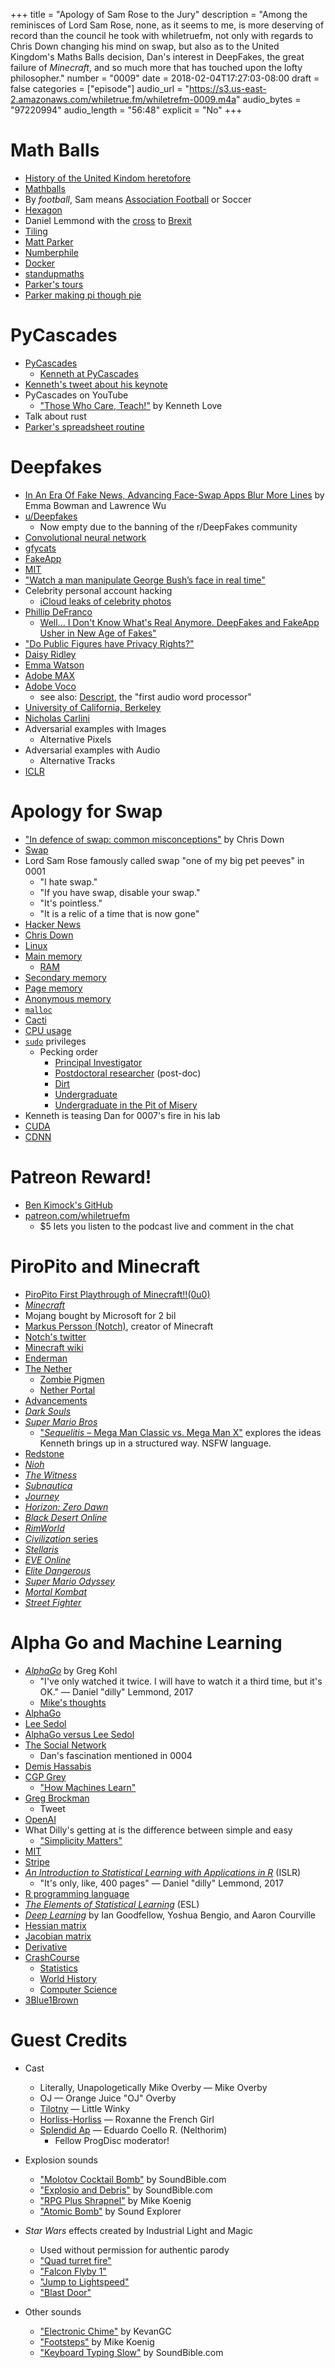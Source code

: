 +++
title = "Apology of Sam Rose to the Jury"
description = "Among the reminisces of Lord Sam Rose, none, as it seems to me,
is more deserving of record than the council he took with whiletruefm, not only
with regards to Chris Down changing his mind on swap, but also as to the United
Kingdom's Maths Balls decision, Dan's interest in DeepFakes, the great failure
of *Minecraft*, and so much more that has touched upon the lofty philosopher."
number = "0009"
date = 2018-02-04T17:27:03-08:00
draft = false
categories = ["episode"]
audio_url = "https://s3.us-east-2.amazonaws.com/whiletrue.fm/whiletrefm-0009.m4a"
audio_bytes = "97220994"
audio_length = "56:48"
explicit = "No"
+++

# Math Balls
* [History of the United Kindom heretofore](https://en.wikipedia.org/wiki/History_of_the_United_Kingdom)
* [Mathballs](https://petition.parliament.uk/petitions/202305)
* By *football*, Sam means [Association Football](https://en.wikipedia.org/wiki/Association_football) or Soccer
* [Hexagon](https://en.wikipedia.org/wiki/Hexagon)
* Daniel Lemmond with the [cross](https://en.wikipedia.org/wiki/Cross_(football)) to [Brexit](https://en.wikipedia.org/wiki/Brexit)
* [Tiling](https://en.wikipedia.org/wiki/Tessellation)
* [Matt Parker](http://standupmaths.com)
* [Numberphile](https://www.youtube.com/channel/UCoxcjq-8xIDTYp3uz647V5A)
* [Docker](https://www.docker.com)
* [standupmaths](https://www.youtube.com/channel/UCSju5G2aFaWMqn-_0YBtq5A)
* [Parker's tours](http://standupmaths.com/shows/)
* [Parker making pi though pie](https://www.youtube.com/watch?v=ZNiRzZ66YN0)

# PyCascades
* [PyCascades](https://www.pycascades.com)
  * [Kenneth at PyCascades](https://www.pycascades.com/talks/those-who-care-teach/)
* [Kenneth's tweet about his keynote](https://twitter.com/kennethlove/status/955835708115058688)
* PyCascades on YouTube
  * ["Those Who Care, Teach!"](https://www.youtube.com/watch?v=jNqIYsLcvrM&index=9&list=PLcNrB7gPa-NcF_-QQpI5uHnvJGnQkHRUQ) by Kenneth Love
* Talk about rust
* [Parker's spreadsheet routine](https://www.youtube.com/watch?v=UBX2QQHlQ_I)

# Deepfakes
* [In An Era Of Fake News, Advancing Face-Swap Apps Blur More Lines](https://www.npr.org/2018/02/03/582767531/in-an-era-of-fake-news-advancing-face-swap-apps-blur-more-lines) by Emma Bowman and Lawrence Wu
* [u/Deepfakes](https://www.reddit.com/user/deepfakes/comments/)
  * Now empty due to the banning of the r/DeepFakes community
* [Convolutional neural network](https://en.wikipedia.org/wiki/Convolutional_neural_network)
* [gfycats](https://gfycat.com)
* [FakeApp](http://www.fakeapp.org)
* [MIT](https://en.wikipedia.org/wiki/Massachusetts_Institute_of_Technology)
* ["Watch a man manipulate George Bush’s face in real time"](https://www.theverge.com/2016/3/21/11275462/facial-transfer-donald-trump-george-bush-video)
* Celebrity personal account hacking
  * [iCloud leaks of celebrity photos](https://en.wikipedia.org/wiki/ICloud_leaks_of_celebrity_photos)
* [Phillip DeFranco](https://en.wikipedia.org/wiki/Philip_DeFranco)
  * [Well... I Don't Know What's Real Anymore. DeepFakes and FakeApp Usher in New Age of Fakes"](https://www.youtube.com/watch?v=Uivy6vnP2B0)
* ["Do Public Figures have Privacy Rights?"](https://soapboxie.com/social-issues/Do-Public-Figures-have-Privacy-Rights)
* [Daisy Ridley](https://en.wikipedia.org/wiki/Daisy_Ridley)
* [Emma Watson](https://en.wikipedia.org/wiki/Emma_Watson)
* [Adobe MAX](https://max.adobe.com)
* [Adobe Voco](https://en.wikipedia.org/wiki/Adobe_Voco)
  * see also: [Descript](https://www.descript.com), the "first audio word processor"
* [University of California, Berkeley](https://en.wikipedia.org/wiki/University_of_California,_Berkeley)
* [Nicholas Carlini](https://nicholas.carlini.com)
* Adversarial examples with Images
  * Alternative Pixels
* Adversarial examples with Audio
  * Alternative Tracks
* [ICLR](https://iclr.cc)

# Apology for Swap
* ["In defence of swap: common misconceptions"](https://chrisdown.name/2018/01/02/in-defence-of-swap.html) by Chris Down
* [Swap](https://serverfault.com/questions/48486/what-is-swap-memory)
* Lord Sam Rose famously called swap "one of my big pet peeves" in 0001
  * "I hate swap."
  * "If you have swap, disable your swap."
  * "It's pointless."
  * "It is a relic of a time that is now gone"
* [Hacker News](https://news.ycombinator.com/)
* [Chris Down](https://chrisdown.name/)
* [Linux](https://www.kernel.org/)
* [Main memory](https://en.wikipedia.org/wiki/Computer_data_storage#Primary_storage)
  * [RAM](https://en.wikipedia.org/wiki/Random-access_memory)
* [Secondary memory](https://en.wikipedia.org/wiki/Auxiliary_memory)
* [Page memory](https://en.wikipedia.org/wiki/Paging)
* [Anonymous memory](https://en.wikipedia.org/wiki/Virtual_memory)
* [`malloc`](https://en.wikipedia.org/wiki/C_dynamic_memory_allocation)
* [Cacti](https://www.cacti.net)
* [CPU usage](https://en.wikipedia.org/wiki/CPU_time)
* [`sudo`](https://en.wikipedia.org/wiki/Sudo) privileges
  * Pecking order
    * [Principal Investigator](https://en.wikipedia.org/wiki/Principal_investigator)
    * [Postdoctoral researcher](https://en.wikipedia.org/wiki/Principal_investigator) (post-doc)
    * [Dirt](https://en.wikipedia.org/wiki/Dirt)
    * [Undergraduate](https://en.wikipedia.org/wiki/Undergraduate_research)
    * [Undergraduate in the Pit of Misery](https://www.youtube.com/watch?v=boD27Qq9kJw)
* Kenneth is teasing Dan for 0007's fire in his lab
* [CUDA](https://en.wikipedia.org/wiki/CUDA)
* [CDNN](https://www.ceva-dsp.com/product/ceva-deep-neural-network-cdnn/)

# Patreon Reward!
* [Ben Kimock's GitHub](https://github.com/saethlin)
* [patreon.com/whiletruefm](https://www.patreon.com/whiletruefm)
  * $5 lets you listen to the podcast live and comment in the chat

# PiroPito and Minecraft
* [PiroPito First Playthrough of Minecraft!!(0u0)](https://www.youtube.com/playlist?list=PLbqkLu2V1bJJUQ2aLZjFdz8decGs1kHg-)
* [*Minecraft*](https://minecraft.net/)
* Mojang bought by Microsoft for 2 bil
* [Markus Persson (Notch)](https://en.wikipedia.org/wiki/Markus_Persson), creator of Minecraft
* [Notch's twitter](https://twitter.com/notch)
* [Minecraft wiki](https://minecraft.gamepedia.com/Minecraft_Wiki)
* [Enderman](https://minecraft.gamepedia.com/Enderman)
* [The Nether](https://minecraft.gamepedia.com/The_Nether)
  * [Zombie Pigmen](https://minecraft.gamepedia.com/Zombie_Pigman)
  * [Nether Portal](https://minecraft.gamepedia.com/Nether_portal)
* [Advancements](https://minecraft.gamepedia.com/Advancements)
* [*Dark Souls*](https://en.wikipedia.org/wiki/Dark_Souls)
* [*Super Mario Bros*](https://en.wikipedia.org/wiki/Super_Mario_Bros.)
  * ["*Sequelitis* &ndash; Mega Man Classic vs. Mega Man X"](https://www.youtube.com/watch?v=8FpigqfcvlM) explores the ideas Kenneth brings up in a structured way. NSFW language.
* [Redstone](https://minecraft.gamepedia.com/Redstone)
* [*Nioh*](https://en.wikipedia.org/wiki/Nioh)
* [*The Witness*](http://the-witness.net)
* [*Subnautica*](https://unknownworlds.com/subnautica/)
* [*Journey*](http://thatgamecompany.com/#games/journey/)
* [*Horizon: Zero Dawn*](https://www.guerrilla-games.com/play/horizon)
* [*Black Desert Online*](https://www.blackdesertonline.com)
* [*RimWorld*](https://rimworldgame.com)
* [*Civilization* series](https://civilization.com)
* [*Stellaris*](http://www.stellarisgame.com/)
* [*EVE Online*](http://www.eveonline.com/)
* [*Elite Dangerous*](https://www.elitedangerous.com)
* [*Super Mario Odyssey*](https://en.wikipedia.org/wiki/Super_Mario_Odyssey)
* [*Mortal Kombat*](http://www.mortalkombat.com)
* [*Street Fighter*](https://streetfighter.com)

# Alpha Go and Machine Learning
* [*AlphaGo*](https://www.alphagomovie.com) by Greg Kohl
  * "I've only watched it twice. I will have to watch it a third time, but it's OK." &mdash; Daniel "dilly" Lemmond, 2017
  * [Mike's thoughts](https://letterboxd.com/lethargilistic/film/alphago/)
* [AlphaGo](https://en.wikipedia.org/wiki/AlphaGo)
* [Lee Sedol](https://en.wikipedia.org/wiki/Lee_Sedol)
* [AlphaGo versus Lee Sedol](https://en.wikipedia.org/wiki/AlphaGo_versus_Lee_Sedol)
* [The Social Network](https://en.wikipedia.org/wiki/The_Social_Network)
  * Dan's fascination mentioned in 0004
* [Demis Hassabis](http://demishassabis.com)
* [CGP Grey](https://www.youtube.com/user/CGPGrey)
  * ["How Machines Learn"](https://www.youtube.com/watch?v=R9OHn5ZF4Uo)
* [Greg Brockman](https://gregbrockman.com)
  * Tweet
* [OpenAI](https://openai.com)
* What Dilly's getting at is the difference between simple and easy
  * ["Simplicity Matters"](https://www.youtube.com/watch?v=rI8tNMsozo0)
* [MIT](https://en.wikipedia.org/wiki/Massachusetts_Institute_of_Technology)
* [Stripe](https://stripe.com)
* [*An Introduction to Statistical Learning with Applications in R*](http://www-bcf.usc.edu/~gareth/ISL/) (ISLR)
  * "It's only, like, 400 pages" &mdash; Daniel "dilly" Lemmond, 2017
* [R programming language](https://www.r-project.org)
* [*The Elements of Statistical Learning*](https://web.stanford.edu/~hastie/ElemStatLearn/) (ESL)
* [*Deep Learning*](http://www.deeplearningbook.org) by Ian Goodfellow, Yoshua Bengio, and Aaron Courville
* [Hessian matrix](https://en.wikipedia.org/wiki/Hessian_matrix)
* [Jacobian matrix](https://en.wikipedia.org/wiki/Jacobian_matrix_and_determinant)
* [Derivative](https://en.wikipedia.org/wiki/Derivative)
* [CrashCourse](https://en.wikipedia.org/wiki/Derivative)
  * [Statistics](https://www.youtube.com/playlist?list=PL8dPuuaLjXtNM_Y-bUAhblSAdWRnmBUcr)
  * [World History](https://www.youtube.com/playlist?list=PLBDA2E52FB1EF80C9)
  * [Computer Science](https://www.youtube.com/playlist?list=PL8dPuuaLjXtNlUrzyH5r6jN9ulIgZBpdo)
* [3Blue1Brown](https://www.youtube.com/channel/UCYO_jab_esuFRV4b17AJtAw)

# Guest Credits
* Cast
  * Literally, Unapologetically Mike Overby &mdash; Mike Overby
  * OJ &mdash; Orange Juice "OJ" Overby
  * [Tilotny](http://starwars.wikia.com/wiki/Tilotny) &mdash; Little Winky
  * [Horliss-Horliss](http://starwars.wikia.com/wiki/Horliss-Horliss) &mdash; Roxanne the French Girl
  * [Splendid Ap](http://starwars.wikia.com/wiki/Splendid_Ap) &mdash; Eduardo Coello R. (Nelthorim)
    * Fellow ProgDisc moderator!

* Explosion sounds
  * ["Molotov Cocktail Bomb"](http://soundbible.com/283-Molotov-Cocktail-Bomb.html) by SoundBible.com
  * ["Explosio and Debris"](http://soundbible.com/168-Explosion-And-Debris.html) by SoundBible.com
  * ["RPG Plus Shrapnel"](http://soundbible.com/2075-RPG-Plus-Shrapnel.html) by Mike Koenig
  * ["Atomic Bomb"](http://soundbible.com/1983-Atomic-Bomb.html) by Sound Explorer

* *Star Wars* effects created by Industrial Light and Magic
  * Used without permission for authentic parody
  * ["Quad turret fire"](http://www.soundboard.com/sb/sound/963812)
  * ["Falcon Flyby 1"](http://www.soundboard.com/sb/sound/963801)
  * ["Jump to Lightspeed"](http://www.soundboard.com/sb/sound/963809)
  * ["Blast Door"](http://www.soundboard.com/sb/sound/963757)

* Other sounds
  * ["Electronic Chime"](http://soundbible.com/1598-Electronic-Chime.html) by KevanGC
  * ["Footsteps"](http://soundbible.com/911-Footsteps.html) by Mike Koenig
  * ["Keyboard Typing Slow"](http://soundbible.com/496-Keyboard-Typing-Slow.html) by SoundBible.com
